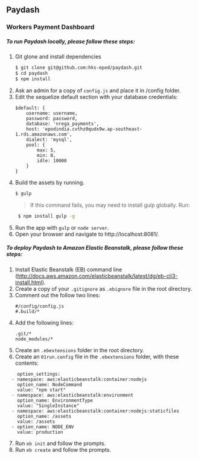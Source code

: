 ## Paydash
### Workers Payment Dashboard

##### To run Paydash locally, please follow these steps:
1. Git glone and install dependencies
    ```sh
    $ git clone git@github.com:hks-epod/paydash.git
    $ cd paydash
    $ npm install
    ```
2. Ask an admin for a copy of `config.js` and place it in /config folder.
3. Edit the sequelize default section with your database credentials:
    ```
    $default: {
        username: username,
        password: password,
        database: 'nrega_payments',
        host: 'epodindia.cvthz0qudx9w.ap-southeast-1.rds.amazonaws.com',
        dialect: 'mysql',
        pool: {
            max: 5,
            min: 0,
            idle: 10000
        }
    }
     ```
 4. Build the assets by running.
     ```sh
    $ gulp
     ```
     > If this command fails, you may need to install gulp globally.
     > Run:
     >
    ```sh
     $ npm install gulp -g
    ```
5. Run the app with `gulp` or `node server`.
6. Open your browser and navigate to http://localhost:8081/.

##### To deploy Paydash to Amazon Elastic Beanstalk, please follow these steps:
1. Install Elastic Beanstalk (EB) command line (http://docs.aws.amazon.com/elasticbeanstalk/latest/dg/eb-cli3-install.html).
2. Create a copy of your `.gitignore` as `.ebignore` file in the root directory.
3. Comment out the follow two lines:
    ```
    #/config/config.js
    #.build/*
    ```
4. Add the following lines:
    ```
    .git/*
    node_modules/*
    ```
5. Create an `.ebextensions` folder in the root directory.
6. Create an `01run.config` file in the `.ebextensions` folder, with these contents:
```
    option_settings:
  - namespace: aws:elasticbeanstalk:container:nodejs
    option_name: NodeCommand
    value: "npm start"
  - namespace: aws:elasticbeanstalk:environment
    option_name: EnvironmentType
    value: "SingleInstance"
  - namespace: aws:elasticbeanstalk:container:nodejs:staticfiles
    option_name: /assets
    value: /assets
  - option_name: NODE_ENV
    value: production
```
7. Run `eb init` and follow the prompts.
8. Run `eb create` and follow the prompts.
